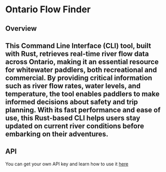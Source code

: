 # Ontario Flow Finder
## Overview
This Command Line Interface (CLI) tool, built with Rust, retrieves real-time river flow data across Ontario, making it an essential resource for whitewater paddlers, both recreational and commercial. By providing critical information such as river flow rates, water levels, and temperature, the tool enables paddlers to make informed decisions about safety and trip planning. With its fast performance and ease of use, this Rust-based CLI helps users stay updated on current river conditions before embarking on their adventures.
--- 
## API
You can get your own API key and learn how to use it [here](https://scrap2api.web.app/)
